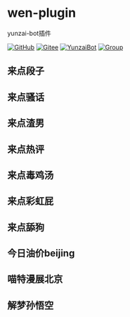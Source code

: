 # wen-plugin
yunzai-bot插件

[![GitHub](https://img.shields.io/badge/GitHub-wenmoux-black?style=flat-square&logo=github)](https://github.com/wenmoux/wen-plugin) [![Gitee](https://img.shields.io/badge/Gitee-wenmoux-black?style=flat-square&logo=gitee)](https://gitee.com/wenmoux/wen-plugin) [![YunzaiBot](https://img.shields.io/badge/Yunzai-v3.0.0-black?style=flat-square&logo=dependabot)](https://gitee.com/Le-niao/Yunzai-Bot) [![Group](https://img.shields.io/badge/群号-1016703429-red?style=flat-square&logo=GroupMe&logoColor=white)](http://jq.qq.com/?_wv=1027&k=NibRSHve)


## 来点段子
## 来点骚话
## 来点渣男
## 来点热评
## 来点毒鸡汤 
## 来点彩虹屁
## 来点舔狗
## 今日油价beijing
## 喵特漫展北京
## 解梦孙悟空

